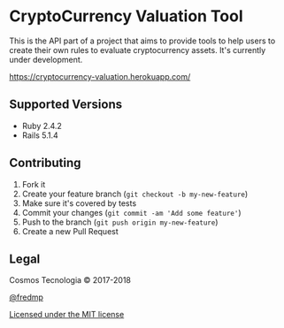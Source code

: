 # CryptoCurrency Valuation Tool

This is the API part of a project that aims to provide tools to help users to create their own rules to evaluate cryptocurrency assets. It's currently under development.

https://cryptocurrency-valuation.herokuapp.com/

## Supported Versions

* Ruby 2.4.2
* Rails 5.1.4

## Contributing

1. Fork it
2. Create your feature branch (`git checkout -b my-new-feature`)
3. Make sure it's covered by tests
4. Commit your changes (`git commit -am 'Add some feature'`)
5. Push to the branch (`git push origin my-new-feature`)
6. Create a new Pull Request

## Legal

Cosmos Tecnologia &copy; 2017-2018

[@fredmp](https://twitter.com/fredmp)

[Licensed under the MIT license](https://opensource.org/licenses/mit-license.php)